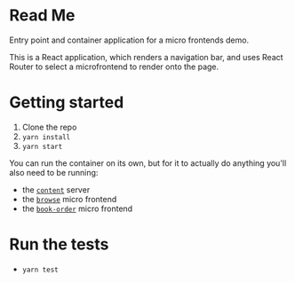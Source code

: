 # Read Me

Entry point and container application for a micro frontends demo.

This is a React application, which renders a navigation bar, and uses React Router to select a
microfrontend to render onto the page.

# Getting started

1. Clone the repo
2. `yarn install`
3. `yarn start`

You can run the container on its own, but for it to actually do anything you'll
also need to be running:

- the [`content`](https://github.com/JoanaMPOliveira/demoMicrofrontend/tree/master/content) server
- the [`browse`](https://github.com/JoanaMPOliveira/demoMicrofrontend/tree/master/browse) micro frontend
- the [`book-order`](https://github.com/JoanaMPOliveira/demoMicrofrontend/tree/master/book-order) micro frontend

# Run the tests

- `yarn test`
